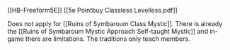 [[HB-Freeform5E]]
[[5e Pointbuy Classless Levelless.pdf]]

Does not apply for [[Ruins of Symbaroum Class Mystic]]. There is already the [[Ruins of Symbaroum Mystic Approach Self-taught Mystic]] and in-game there are limitations. The traditions only teach members.